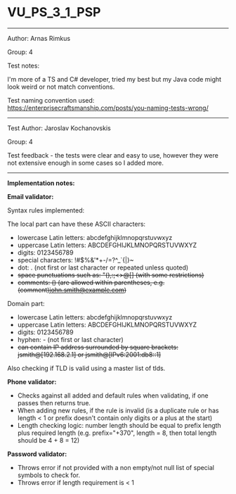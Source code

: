 # VU_PS_3_1_PSP

---
Author: Arnas Rimkus

Group: 4 

Test notes:

I'm more of a TS and C# developer, tried my best but my Java code might look weird or not match conventions.

Test naming convention used: https://enterprisecraftsmanship.com/posts/you-naming-tests-wrong/

---

Test Author: Jaroslav Kochanovskis

Group: 4 

Test feedback - the tests were clear and easy to use, however they were not extensive enough in some cases so I added more.

---

**Implementation notes:**


**Email validator:**

Syntax rules implemented:

The local part can have these ASCII characters:

* lowercase Latin letters: abcdefghijklmnopqrstuvwxyz
* uppercase Latin letters: ABCDEFGHIJKLMNOPQRSTUVWXYZ
* digits: 0123456789
* special characters: !#$%&'*+-/=?^_`{|}~
* dot: . (not first or last character or repeated unless quoted)
* ~~space punctuations such as: "(),:;<>@[\] (with some restrictions)~~
* ~~comments: () (are allowed within parentheses, e.g. (comment)john.smith@example.com)~~

Domain part:

* lowercase Latin letters: abcdefghijklmnopqrstuvwxyz
* uppercase Latin letters: ABCDEFGHIJKLMNOPQRSTUVWXYZ
* digits: 0123456789
* hyphen: - (not first or last character)
* ~~can contain IP address surrounded by square brackets: jsmith@[192.168.2.1] or jsmith@[IPv6:2001:db8::1]~~

Also checking if TLD is valid using a master list of tlds.


**Phone validator:**

* Checks against all added and default rules when validating, if one passes then returns true.
* When adding new rules, if the rule is invalid (is a duplicate rule or has length < 1 or prefix doesn't contain only digits or a plus at the start)
* Length checking logic: number length should be equal to prefix length plus required length (e.g. prefix="+370", length = 8, then total length should be 4 + 8 = 12)


**Password validator:**

* Throws error if not provided with a non empty/not null list of special symbols to check for.
* Throws error if length requirement is < 1
